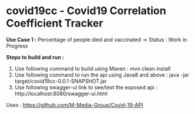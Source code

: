 # covid19cc - Covid19 Correlation Coefficient Tracker

**Use Case 1 :** Percentage of people died and vaccinated -> Status : Work in Progress

**Steps to build and run  :**
1. Use following command to build using Maven : mvn clean install
2. Use following command to run the api using Java8 and above : java -jar target/covid19cc-0.0.1-SNAPSHOT.jar
3. Use following swagger-ui link to see/test the exposed api : http://localhost:8080/swagger-ui.html

Uses :
https://github.com/M-Media-Group/Covid-19-API
